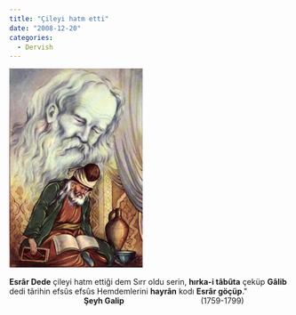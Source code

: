 ```yaml
---
title: "Çileyi hatm etti"
date: "2008-12-20"
categories: 
  - Dervish
---
```


**[![240px-higherself.jpg](../uploads/2008/12/240px-higherself-1.jpg)](../uploads/2008/12/240px-higherself-1.jpg "240px-higherself.jpg")**

**Esrâr Dede** çileyi hatm ettiği dem Sırr oldu serin, **hırka-i tâbûta** çeküp **Gâlib** dedi târihin efsûs efsûs Hemdemlerini **hayrân** kodı **Esrâr göçüp**."                                                    **Şeyh Galip**                                   (1759-1799)
